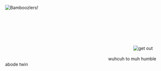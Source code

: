 


![Bamboozlers!](https://cdn.discordapp.com/attachments/1282985399051878441/1411639178424487936/f8b82a9b-90f8-43e1-9622-bfc101c75c8c.jpg?ex=68b562ef&is=68b4116f&hm=17a647d78d4cc98c498ccbff08aa6a00ddf8906524004a4a280c4c2e1c07b365&/560/800)



ㅤ ㅤ ㅤㅤ ㅤ 






<br/>

ㅤㅤㅤ
ㅤ ㅤ ㅤㅤ ㅤ 



ㅤㅤ ㅤㅤㅤㅤㅤㅤ ㅤㅤㅤㅤ ㅤㅤㅤㅤㅤㅤ ㅤㅤㅤㅤ ㅤㅤㅤㅤㅤㅤ  ㅤ ㅤ![get out](https://visitor-badge.laobi.icu/badge?page_id=KISSINGSTRANGERS)

ㅤㅤ ㅤㅤㅤㅤㅤㅤ ㅤㅤㅤㅤ ㅤㅤㅤㅤㅤㅤ ㅤㅤㅤㅤ ㅤㅤ wuhcuh to muh humble abode twin




<!--
**TillsBodyPillow/TillsBodyPillow** is a ✨ _special_ ✨ repository because its `README.md` (this file) appears on your GitHub profile.

Here are some ideas to get you started:

- 🔭 I’m currently working on ...
- 🌱 I’m currently learning ...
- 👯 I’m looking to collaborate on ...
- 🤔 I’m looking for help with ...
- 💬 Ask me about ...
- 📫 How to reach me: ...
- 😄 Pronouns: ...
- ⚡ Fun fact: ...
-->


<!--
**Bendahe/Bendahe** is a ✨ _special_ ✨ repository because its `README.md` (this file) appears on your GitHub profile.

Here are some ideas to get you started:

- 🔭 I’m currently working on ...
- 🌱 I’m currently learning ...
- 👯 I’m looking to collaborate on ...
- 🤔 I’m looking for help with ...
- 💬 Ask me about ...
- 📫 How to reach me: ...
- 😄 Pronouns: ...
- ⚡ Fun fact: ...
-->
